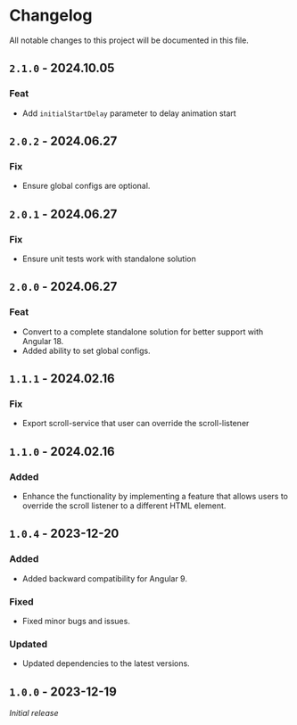 # Changelog

All notable changes to this project will be documented in this file.

## `2.1.0` - 2024.10.05
### Feat
- Add `initialStartDelay` parameter to delay animation start

## `2.0.2` - 2024.06.27
### Fix
- Ensure global configs are optional.

## `2.0.1` - 2024.06.27
### Fix
- Ensure unit tests work with standalone solution

## `2.0.0` - 2024.06.27
### Feat
- Convert to a complete standalone solution for better support with Angular 18.
- Added ability to set global configs.

## `1.1.1` - 2024.02.16

### Fix

- Export scroll-service that user can override the scroll-listener


## `1.1.0` - 2024.02.16

### Added

- Enhance the functionality by implementing a feature that allows users to override the scroll listener to a different HTML element.


## `1.0.4` - 2023-12-20

### Added

- Added backward compatibility for Angular 9.

### Fixed

- Fixed minor bugs and issues.

### Updated

- Updated dependencies to the latest versions.


## `1.0.0` - 2023-12-19

_Initial release_
